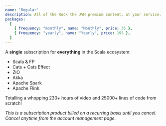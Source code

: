 ```yaml
---
name: "Regular"
description: All of the Rock the JVM premium content, at your service.
packages:
  [
    { frequency: "monthly", name: "Monthly", price: 35 },
    { frequency: "yearly", name: "Yearly", price: 195 },
  ]
---
```


A **single** subscription for **everything** in the Scala ecosystem:

- Scala & FP
- Cats + Cats Effect
- ZIO
- Akka
- Apache Spark
- Apache Flink

Totalling a whopping 230+ hours of video and 25000+ lines of code from scratch!

_This is a subscription product billed on a recurring basis until you cancel. Cancel anytime from the account management page._
